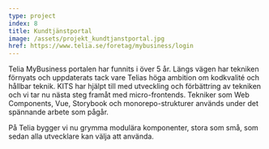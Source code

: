 ```yaml
---
type: project
index: 8
title: Kundtjänstportal
image: /assets/projekt_kundtjanstportal.jpg
href: https://www.telia.se/foretag/mybusiness/login
---
```

Telia MyBusiness portalen har funnits i över 5 år. Längs vägen har tekniken förnyats och uppdaterats tack vare Telias höga ambition om kodkvalité och hållbar teknik. KITS har hjälpt till med utveckling och förbättring av tekniken och vi tar nu nästa steg framåt med micro-frontends. Tekniker som Web Components, Vue, Storybook och monorepo-strukturer används under det spännande arbete som pågår.

På Telia bygger vi nu grymma modulära komponenter, stora som små, som sedan alla utvecklare kan välja att använda.